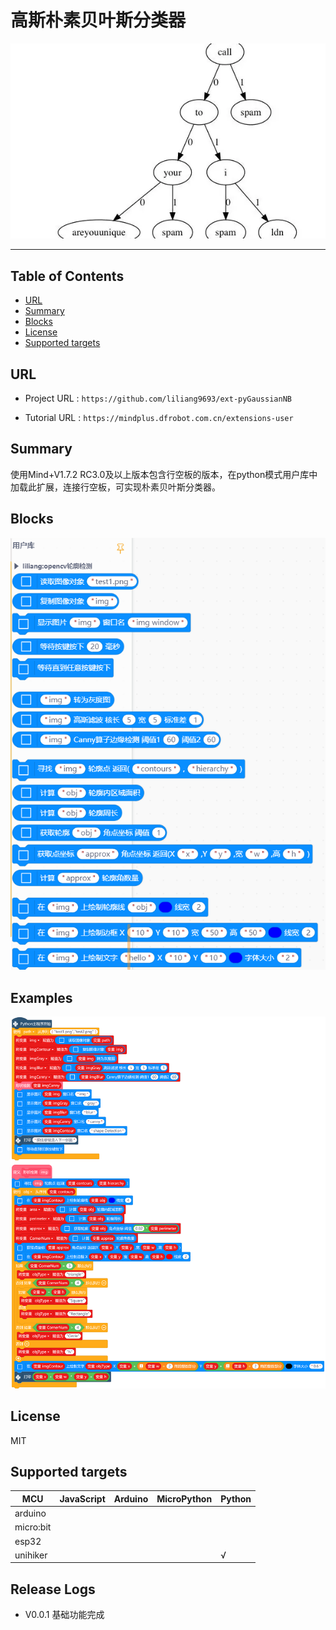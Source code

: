 # 高斯朴素贝叶斯分类器


![](./python/_images/featured.png)

---------------------------------------------------------

## Table of Contents

* [URL](#url)
* [Summary](#summary)
* [Blocks](#blocks)
* [License](#license)
* [Supported targets](#Supportedtargets)

## URL
* Project URL : ```https://github.com/liliang9693/ext-pyGaussianNB```

* Tutorial URL : ```https://mindplus.dfrobot.com.cn/extensions-user```

    




## Summary
使用Mind+V1.7.2 RC3.0及以上版本包含行空板的版本，在python模式用户库中加载此扩展，连接行空板，可实现朴素贝叶斯分类器。

## Blocks

![](./python/_images/blocks.png)



## Examples

![](./python/_images/example.png)

## License

MIT

## Supported targets

MCU                | JavaScript    | Arduino   | MicroPython    | Python 
------------------ | :----------: | :----------: | :---------: | -----
arduino        |             |              |             | 
micro:bit        |             |              |             | 
esp32        |             |              |             | 
unihiker        |             |              |             | √

## Release Logs

* V0.0.1  基础功能完成

